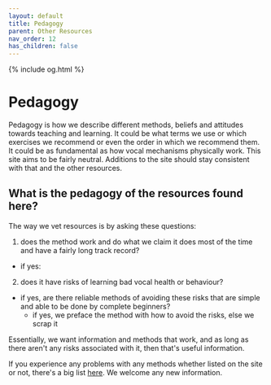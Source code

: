 ```yaml
---
layout: default
title: Pedagogy
parent: Other Resources
nav_order: 12
has_children: false
---
```

{% include og.html %}

# Pedagogy
Pedagogy is how we describe different methods, beliefs and attitudes towards teaching and learning. It could be what terms we use or which exercises we recommend or even the order in which we recommend them. It could be as fundamental as how vocal mechanisms physically work. This site aims to be fairly neutral. Additions to the site should stay consistent with that and the other resources.


## What is the pedagogy of the resources found here?

The way we vet resources is by asking these questions:
1. does the method work and do what we claim it does most of the time and have a fairly long track record?
  * if yes:
2. does it have risks of learning bad vocal health or behaviour?
  * if yes, are there reliable methods of avoiding these risks that are simple and able to be done by complete beginners?
    * if yes, we preface the method with how to avoid the risks, else we scrap it

Essentially, we want information and methods that work, and as long as there aren't any risks associated with it, then that's useful information.

If you experience any problems with any methods whether listed on the site or not, there's a big list [here](/wiki/pages/other-resources/list-of-bad-ideas). We welcome any new information.
